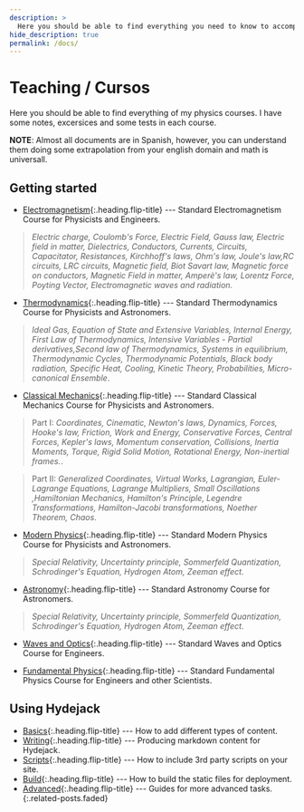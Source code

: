 ```yaml
---
description: >
  Here you should be able to find everything you need to know to accomplish the most common tasks when blogging with Hydejack.
hide_description: true
permalink: /docs/
---
```


# Teaching / Cursos 
Here you should be able to find everything of my physics courses. I have some notes, excersices and some tests in each course.




**NOTE**: Almost all documents are in Spanish, however,  you can understand them doing some extrapolation from your english domain and math is universall.



## Getting started
* [Electromagnetism]{:.heading.flip-title} --- Standard Electromagnetism Course for Physicists and Engineers. 



> *Electric charge, Coulomb's Force, Electric Field, Gauss law, Electric field in matter, Dielectrics, Conductors, Currents, Circuits, Capacitator, Resistances, Kirchhoff's laws, Ohm's law, Joule's law,RC circuits, LRC circuits, Magnetic field, Biot Savart law, Magnetic force on conductors, Magnetic Field in matter, Amperè's law, Lorentz Force, Poyting Vector, Electromagnetic waves and radiation*.

* [Thermodynamics]{:.heading.flip-title} --- Standard Thermodynamics Course for Physicists and Astronomers. 

> *Ideal Gas, Equation of State and Extensive Variables, Internal Energy, First Law of Thermodynamics, Intensive Variables - Partial derivatives,Second law of Thermodynamics, Systems in equilibrium, Thermodynamic Cycles, Thermodynamic Potentials, Black body radiation, Specific Heat, Cooling, Kinetic Theory, Probabilities, Micro-canonical Ensemble*.

* [Classical Mechanics]{:.heading.flip-title} --- Standard Classical Mechanics Course for Physicists and Astronomers. 

> Part I: *Coordinates, Cinematic, Newton's laws, Dynamics, Forces, Hooke's law, Friction, Work and Energy, Conservative Forces, Central Forces, Kepler's laws, Momentum conservation, Collisions, Inertia Moments, Torque, Rigid Solid Motion, Rotational Energy, Non-inertial frames.*.

> Part II: *Generalized Coordinates, Virtual Works, Lagrangian, Euler-Lagrange Equations, Lagrange Multipliers, Small Oscillations ,Hamiltonian Mechanics, Hamilton's Principle, Legendre Transformations, Hamilton-Jacobi transformations, Noether Theorem, Chaos*.


* [Modern Physics]{:.heading.flip-title} --- Standard Modern Physics Course for Physicists and Astronomers. 

> *Special Relativity, Uncertainty principle, Sommerfeld Quantization, Schrodinger's Equation, Hydrogen Atom, Zeeman effect*.

* [Astronomy]{:.heading.flip-title} --- Standard Astronomy Course for Astronomers. 

> *Special Relativity, Uncertainty principle, Sommerfeld Quantization, Schrodinger's Equation, Hydrogen Atom, Zeeman effect*.

* [Waves and Optics]{:.heading.flip-title} --- Standard Waves and Optics Course for Engineers.

* [Fundamental Physics]{:.heading.flip-title} --- Standard Fundamental Physics Course for Engineers and other Scientists.


## Using Hydejack
* [Basics]{:.heading.flip-title} --- How to add different types of content.
* [Writing]{:.heading.flip-title} --- Producing markdown content for Hydejack.
* [Scripts]{:.heading.flip-title} --- How to include 3rd party scripts on your site.
* [Build]{:.heading.flip-title} --- How to build the static files for deployment.
* [Advanced]{:.heading.flip-title} --- Guides for more advanced tasks.
{:.related-posts.faded}



[Electromagnetism]: Electromagnetism.md
[Classical Mechanics]: ClassicalMechanics.md
[Thermodynamics]: Thermodynamics.md
[Modern Physics]: ModernPhysics.md
[Astronomy]:      Astronomy.md
[Waves and Optics]:   Waves.md
[Fundamental Physics]: Fundamental.md


[basics]: basics.md
[writing]: writing.md
[scripts]: scripts.md
[build]: build.md
[advanced]: advanced.md

